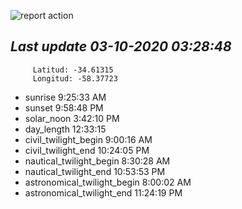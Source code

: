 ![report action](https://github.com/matiasz8/actions-for-reports/workflows/report%20action/badge.svg?branch=develop) 


## *****Last update 03-10-2020 03:28:48*****



		 Latitud: -34.61315
		 Longitud: -58.37723

 - sunrise 	 9:25:33 AM
 - sunset 	 9:58:48 PM
 - solar_noon 	 3:42:10 PM
 - day_length 	 12:33:15
 - civil_twilight_begin 	 9:00:16 AM
 - civil_twilight_end 	 10:24:05 PM
 - nautical_twilight_begin 	 8:30:28 AM
 - nautical_twilight_end 	 10:53:53 PM
 - astronomical_twilight_begin 	 8:00:02 AM
 - astronomical_twilight_end 	 11:24:19 PM
